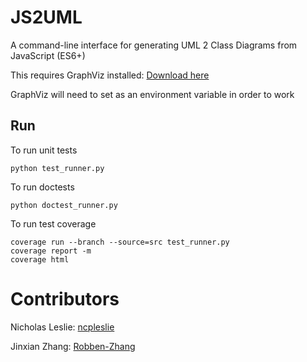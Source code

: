 # JS2UML

A command-line interface for generating UML 2 Class Diagrams from JavaScript (ES6+)



This requires GraphViz installed: [Download here](https://graphviz.org/download/)



GraphViz will need to set as an environment variable in order to work

## Run

To run unit tests

`python test_runner.py`

To run doctests

`python doctest_runner.py`

To run test coverage

```
coverage run --branch --source=src test_runner.py
coverage report -m
coverage html
```


# Contributors

Nicholas Leslie: [ncpleslie](https://github.com/ncpleslie)


Jinxian Zhang: [Robben-Zhang](https://github.com/Robben-Zhang)